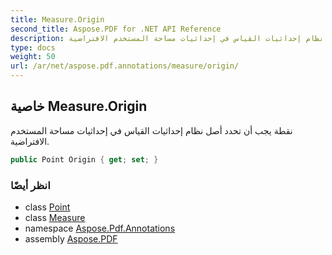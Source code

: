 ```yaml
---
title: Measure.Origin
second_title: Aspose.PDF for .NET API Reference
description: خاصية القياس. نقطة يجب أن تحدد أصل نظام إحداثيات القياس في إحداثيات مساحة المستخدم الافتراضية
type: docs
weight: 50
url: /ar/net/aspose.pdf.annotations/measure/origin/
---
```

## خاصية Measure.Origin

نقطة يجب أن تحدد أصل نظام إحداثيات القياس في إحداثيات مساحة المستخدم الافتراضية.

```csharp
public Point Origin { get; set; }
```

### انظر أيضًا

* class [Point](../../../aspose.pdf/point/)
* class [Measure](../)
* namespace [Aspose.Pdf.Annotations](../../../aspose.pdf.annotations/)
* assembly [Aspose.PDF](../../../)